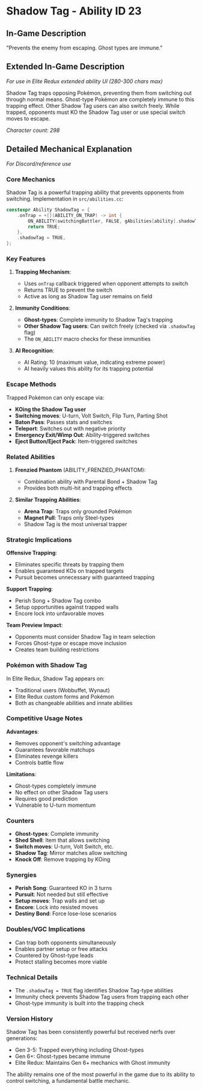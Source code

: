 # Shadow Tag - Ability ID 23

## In-Game Description
"Prevents the enemy from escaping. Ghost types are immune."

## Extended In-Game Description
*For use in Elite Redux extended ability UI (280-300 chars max)*

Shadow Tag traps opposing Pokémon, preventing them from switching out through normal means. Ghost-type Pokémon are completely immune to this trapping effect. Other Shadow Tag users can also switch freely. While trapped, opponents must KO the Shadow Tag user or use special switch moves to escape.

*Character count: 298*

## Detailed Mechanical Explanation
*For Discord/reference use*

### Core Mechanics
Shadow Tag is a powerful trapping ability that prevents opponents from switching. Implementation in `src/abilities.cc`:

```c
constexpr Ability ShadowTag = {
    .onTrap = +[](ABILITY_ON_TRAP) -> int {
        ON_ABILITY(switchingBattler, FALSE, gAbilities[ability].shadowTag, return FALSE)
        return TRUE;
    },
    .shadowTag = TRUE,
};
```

### Key Features

1. **Trapping Mechanism**:
   - Uses `onTrap` callback triggered when opponent attempts to switch
   - Returns TRUE to prevent the switch
   - Active as long as Shadow Tag user remains on field

2. **Immunity Conditions**:
   - **Ghost-types**: Complete immunity to Shadow Tag's trapping
   - **Other Shadow Tag users**: Can switch freely (checked via `.shadowTag` flag)
   - The `ON_ABILITY` macro checks for these immunities

3. **AI Recognition**:
   - AI Rating: 10 (maximum value, indicating extreme power)
   - AI heavily values this ability for its trapping potential

### Escape Methods
Trapped Pokémon can only escape via:
- **KOing the Shadow Tag user**
- **Switching moves**: U-turn, Volt Switch, Flip Turn, Parting Shot
- **Baton Pass**: Passes stats and switches
- **Teleport**: Switches out with negative priority
- **Emergency Exit/Wimp Out**: Ability-triggered switches
- **Eject Button/Eject Pack**: Item-triggered switches

### Related Abilities

1. **Frenzied Phantom** (ABILITY_FRENZIED_PHANTOM):
   - Combination ability with Parental Bond + Shadow Tag
   - Provides both multi-hit and trapping effects

2. **Similar Trapping Abilities**:
   - **Arena Trap**: Traps only grounded Pokémon
   - **Magnet Pull**: Traps only Steel-types
   - Shadow Tag is the most universal trapper

### Strategic Implications

**Offensive Trapping**:
- Eliminates specific threats by trapping them
- Enables guaranteed KOs on trapped targets
- Pursuit becomes unnecessary with guaranteed trapping

**Support Trapping**:
- Perish Song + Shadow Tag combo
- Setup opportunities against trapped walls
- Encore lock into unfavorable moves

**Team Preview Impact**:
- Opponents must consider Shadow Tag in team selection
- Forces Ghost-type or escape move inclusion
- Creates team building restrictions

### Pokémon with Shadow Tag
In Elite Redux, Shadow Tag appears on:
- Traditional users (Wobbuffet, Wynaut)
- Elite Redux custom forms and Pokémon
- Both as changeable abilities and innate abilities

### Competitive Usage Notes

**Advantages**:
- Removes opponent's switching advantage
- Guarantees favorable matchups
- Eliminates revenge killers
- Controls battle flow

**Limitations**:
- Ghost-types completely immune
- No effect on other Shadow Tag users
- Requires good prediction
- Vulnerable to U-turn momentum

### Counters
- **Ghost-types**: Complete immunity
- **Shed Shell**: Item that allows switching
- **Switch moves**: U-turn, Volt Switch, etc.
- **Shadow Tag**: Mirror matches allow switching
- **Knock Off**: Remove trapping by KOing

### Synergies
- **Perish Song**: Guaranteed KO in 3 turns
- **Pursuit**: Not needed but still effective
- **Setup moves**: Trap walls and set up
- **Encore**: Lock into resisted moves
- **Destiny Bond**: Force lose-lose scenarios

### Doubles/VGC Implications
- Can trap both opponents simultaneously
- Enables partner setup or free attacks
- Countered by Ghost-type leads
- Protect stalling becomes more viable

### Technical Details
- The `.shadowTag = TRUE` flag identifies Shadow Tag-type abilities
- Immunity check prevents Shadow Tag users from trapping each other
- Ghost-type immunity is built into the trapping check

### Version History
Shadow Tag has been consistently powerful but received nerfs over generations:
- Gen 3-5: Trapped everything including Ghost-types
- Gen 6+: Ghost-types became immune
- Elite Redux: Maintains Gen 6+ mechanics with Ghost immunity

The ability remains one of the most powerful in the game due to its ability to control switching, a fundamental battle mechanic.